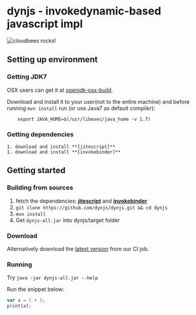 # dynjs - invokedynamic-based javascript impl

![cloudbees rocks!](http://static-www.cloudbees.com/images/badges/BuiltOnDEV.png)

## Setting up environment


### Getting JDK7

OSX users can get it at [openjdk-osx-build].

Download and install it to your user(not to the entire machine) and before running `mvn install` run (or use Java7 as default compiler):
		
		export JAVA_HOME=$(/usr/libexec/java_home -v 1.7)
		
### Getting dependencies

	1. download and install **[jitescript]**
	1. download and install **[invokebinder]**


## Getting started


### Building from sources

1. fetch the dependencies: **[jitescript]** and **[invokebinder]**
1. `git clone https://github.com/dynjs/dynjs.git && cd dynjs`
1. `mvn install`
1. Get `dynjs-all.jar` into dynjs/target folder

### Download

Alternatively download the [latest version](https://dynjs.ci.cloudbees.com/job/dynjs/ws/target/dynjs-all.jar) from our CI job.

### Running 

Try `java -jar dynjs-all.jar --help`

Run the snippet below:

```javascript
var x = 1 + 1;
print(x);
```
[jitescript]:https://github.com/qmx/jitescript
[invokebinder]:https://github.com/headius/invokebinder
[openjdk-osx-build]:http://code.google.com/p/openjdk-osx-build
